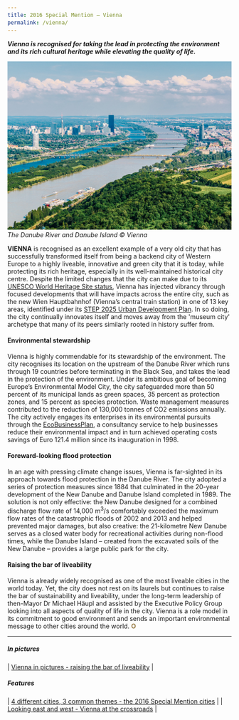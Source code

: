 ```yaml
---
title: 2016 Special Mention — Vienna
permalink: /vienna/
---
```


***Vienna is recognised for taking the lead in protecting the environment and its rich cultural heritage while elevating the quality of life.***

![The Danube River and Danube Island](/images/special-mentions/vienna.jpg)*The Danube River and Danube Island © Vienna*

**VIENNA** is recognised as an excellent example of a very old city that has successfully transformed itself from being a backend city of Western Europe to a highly liveable, innovative and green city that it is today, while protecting its rich heritage, especially in its well-maintained historical city centre. Despite the limited changes that the city can make due to its [UNESCO World Heritage Site status](https://whc.unesco.org/en/list/1033/), Vienna has injected vibrancy through focused developments that will have impacts across the entire city, such as the new Wien Hauptbahnhof (Vienna’s central train station) in one of 13 key areas, identified under its [STEP 2025 Urban Development Plan](https://www.wien.gv.at/stadtentwicklung/studien/pdf/b008379b.pdf). In so doing, the city continually innovates itself and moves away from the 'museum city' archetype that many of its peers similarly rooted in history suffer from.

#### **Environmental stewardship**

Vienna is highly commendable for its stewardship of the environment. The city recognises its location on the upstream of the Danube River which runs through 19 countries before terminating in the Black Sea, and takes the lead in the protection of the environment. Under its ambitious goal of becoming Europe’s Environmental Model City, the city safeguarded more than 50 percent of its municipal lands as green spaces, 35 percent as protection zones, and 15 percent as species protection. Waste management measures contributed to the reduction of 130,000 tonnes of CO2 emissions annually. The city actively engages its enterprises in its environmental pursuits through the [EcoBusinessPlan](https://smartcity.wien.gv.at/en/ecobusiness-vienna/), a consultancy service to help businesses reduce their environmental impact and in turn achieved operating costs savings of Euro 121.4 million since its inauguration in 1998.

#### **Foreward-looking flood protection**

In an age with pressing climate change issues, Vienna is far-sighted in its approach towards flood protection in the Danube River. The city adopted a series of protection measures since 1884 that culminated in the 20-year development of the New Danube and Danube Island completed in 1989. The solution is not only effective: the New Danube designed for a combined discharge flow rate of 14,000 m<sup>3</sup>/s comfortably exceeded the maximum flow rates of the catastrophic floods of 2002 and 2013 and helped prevented major damages, but also creative: the 21-kilometre New Danube serves as a closed water body for recreational activities during non-flood times, while the Danube Island – created from the excavated soils of the New Danube – provides a large public park for the city.

#### **Raising the bar of liveability**

Vienna is already widely recognised as one of the most liveable cities in the world today. Yet, the city does not rest on its laurels but continues to raise the bar of sustainability and liveability, under the long-term leadership of then-Mayor Dr Michael Häupl and assisted by the Executive Policy Group looking into all aspects of quality of life in the city. Vienna is a role model in its commitment to good environment and sends an important environmental message to other cities around the world. **<font color="#967942">O</font>**

---

##### **In pictures** 

| [Vienna in pictures - raising the bar of liveability](/resources/in-pictures/vienna/) |

##### **Features** 

| [4 different cities, 3 common themes - the 2016 Special Mention cities](/resources/features/four-different-cities/) |
| [Looking east and west - Vienna at the crossroads](/resources/features/vienna-at-crossroads/) |
